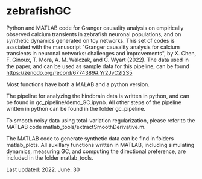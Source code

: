 # zebrafishGC
Python and MATLAB code for Granger causality analysis on empirically observed calcium transients in zebrafish neuronal populations, and on synthetic dynamics generated on toy networks. This set of codes is assciated with the manuscript "Granger causality analysis for calcium transients in neuronal networks: challenges and improvements", by X. Chen, F. Ginoux, T. Mora, A. M. Walczak, and C. Wyart (2022). The data used in the paper, and can be used as sample data for this pipeline, can be found https://zenodo.org/record/6774389#.Yr2JvC2l2S5

Most functions have both a MALAB and a python version.

The pipeline for analyzing the hindbrain data is written in python, and can be found in gc_pipeline/demo_GC.ipynb. All other steps of the pipeline written in python can be found in the folder gc_pipeline.

To smooth noisy data using total-variation regularization, please refer to the MATLAB code matlab_tools/extractSmoothDerivative.m. 

The MATLAB code to generate synthetic data can be find in folders matlab_plots. All auxillary functions written in MATLAB, including simulating dynamics, measuring GC, and computing the directional preference, are included in the folder matlab_tools.

Last updated: 2022. June. 30
